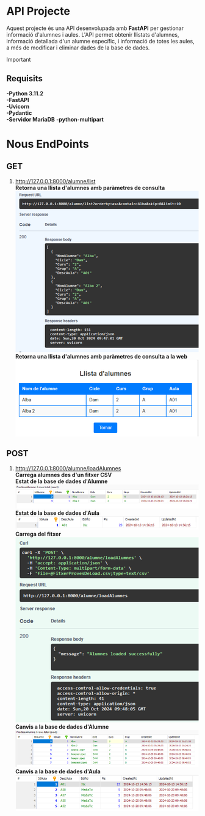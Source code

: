# API Projecte

Aquest projecte és una API desenvolupada amb **FastAPI** per gestionar informació d'alumnes i aules. L'API permet obtenir llistats d'alumnes, informació detallada d'un alumne específic, i informació de totes les aules, a més de modificar i eliminar dades de la base de dades.

> [!IMPORTANT]  
>## Requisits  
>**-Python 3.11.2**  
>**-FastAPI**  
>**-Uvicorn**  
>**-Pydantic**   
>**-Servidor MariaDB**
>**-python-multipart**  

# Nous  EndPoints      
## GET   
1. http://127.0.0.1:8000/alumne/list    
**Retorna una llista d'alumnes amb paràmetres de consulta**
![Retorna una llista d'alumnes amb paràmetres de consulta](./imagesDocs/get.png)  
**Retorna una llista d'alumnes amb paràmetres de consulta a la web**   
![Retorna una llista d'alumnes amb paràmetres de consulta](./imagesDocs/web.png)  

## POST     
1. http://127.0.0.1:8000/alumne/loadAlumnes    
**Carrega alumnes des d'un fitxer CSV**   
**Estat de la base de dades d'Alumne**  
![Carrega alumnes des d'un fitxer CSV](./imagesDocs/abans.png)  
**Estat de la base de dades d'Aula**   
![Carrega alumnes des d'un fitxer CSV](./imagesDocs/abansaula.png)  
**Carrega del fitxer**     
![Carrega alumnes des d'un fitxer CSV](./imagesDocs/load.png)  
**Canvis a la base de dades d'Alumne**    
![Carrega alumnes des d'un fitxer CSV](./imagesDocs/despres.png)  
**Canvis a la base de dades d'Aula**     
![Carrega alumnes des d'un fitxer CSV](./imagesDocs/despresaula.png)  
